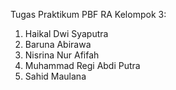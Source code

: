 Tugas Praktikum PBF RA
Kelompok 3:
1. Haikal Dwi Syaputra
2. Baruna Abirawa
3. Nisrina Nur Afifah
4. Muhammad Regi Abdi Putra
5. Sahid Maulana

